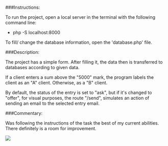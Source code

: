 ###Instructions:

To run the project, open a local server in the terminal with the following command line: 
* php -S localhost:8000

To fill/ change the database information, open the 'database.php' file.
 
###Description:

The project has a simple form. After filling it, the data then is transferred to databases according to given data. 

If a client enters a sum above the "5000" mark, the program labels the client as an "A" client. Otherwise, as a "B" client.

By default, the status of the entry is set to "ask", but if it's changed to "offer", for visual purposes, the route "/send", 
simulates an action of sending an email to the selected entry email.

###Commentary:

Was following the instructions of the task the best of my current abilities. There definitely is a room for improvement.

![](dating-app.gif)
